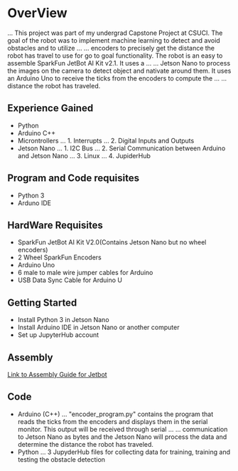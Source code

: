 # OverView

... This project was part of my undergrad Capstone Project at CSUCI. The goal of the robot was to implement machine learning to detect and avoid obstacles and to utilize ... ... encoders to precisely get the distance the robot has travel to use for go to goal functionality. The robot is an easy to assemble SparkFun JetBot AI Kit v2.1. It uses a ... ... Jetson Nano to process the images on the camera to detect object and nativate around them. It uses an Arduino Uno to receive the ticks from the encoders to compute the ... ... distance the robot has traveled.  

## Experience Gained 
* Python 
* Arduino C++ 
* Microntrollers 
... 1. Interrupts 
... 2. Digital Inputs and Outputs 
* Jetson Nano
... 1. I2C Bus
... 2. Serial Communication between Arduino and Jetson Nano
... 3. Linux 
... 4. JupiderHub 

## Program and Code requisites 
* Python 3 
* Arduno IDE 

## HardWare Requisites
* SparkFun JetBot AI Kit V2.0(Contains Jetson Nano but no wheel encoders)
* 2 Wheel SparkFun Encoders 
* Arduino Uno 
* 6 male to male wire jumper cables for Arduino 
* USB Data Sync Cable for Arduino U

## Getting Started
* Install Python 3 in Jetson Nano
* Install Arduino IDE in Jetson Nano or another computer 
* Set up JupyterHub account 
## Assembly
[Link to Assembly Guide for Jetbot](https://learn.sparkfun.com/tutorials/assembly-guide-for-sparkfun-jetbot-ai-kit-v20?_ga=2.261292105.536387234.1606373246-1000841287.1602133051)

## Code
* Arduino (C++)
... "encoder_program.py" contains the program that reads the ticks from the encoders and displays them in the serial monitor. This output will be received through serial ... ... communication to Jetson Nano as bytes and the Jetson Nano will process the data and determine the distance the robot has traveled.
* Python 
... 3 JupyderHub files for collecting data for training, training and testing the obstacle detection 

